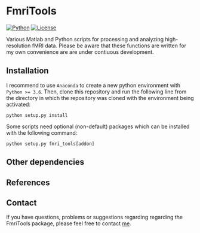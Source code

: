 FmriTools
===

[![Python](https://img.shields.io/badge/Python-3.6%7C3.7%7C3.8-blue)](https://github.com/haenelt/GBB)
[![License](https://img.shields.io/badge/license-GPL--3.0-orange)](https://github.com/haenelt/GBB)

Various Matlab and Python scripts for processing and analyzing high-resolution fMRI data. Please be aware that these functions are written for my own convenience are are under contiuous development.

## Installation
I recommend to use `Anaconda` to create a new python environment with `Python >= 3.6`. Then, clone this repository and run the following line from the directory in which the repository was cloned with the environment being activated:

```
python setup.py install
```

Some scripts need optional (non-default) packages which can be installed with the following command:

```
python setup.py fmri_tools[addon]
```

## Other dependencies

## References

## Contact
If you have questions, problems or suggestions regarding regarding the FmriTools package, please feel free to contact [me](mailto:daniel.haenelt@gmail.com).